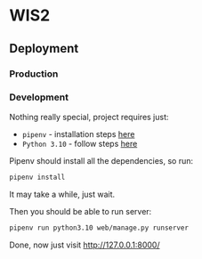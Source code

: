 # WIS2


## Deployment
### Production



### Development
Nothing really special, project requires just:
* `pipenv` - installation steps [here](https://pipenv.pypa.io/en/latest/#install-pipenv-today)
* `Python 3.10` - follow steps [here](https://www.python.org/downloads/release/python-3100/)

Pipenv should install all the dependencies, so run:
```bash
pipenv install
```
It may take a while, just wait.  

Then you should be able to run server:
```bash
pipenv run python3.10 web/manage.py runserver
```
Done, now just visit http://127.0.0.1:8000/
